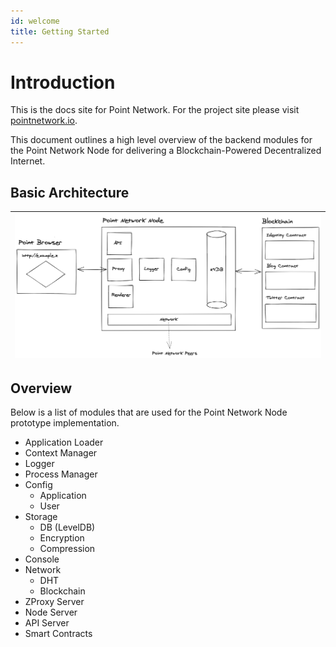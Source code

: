 ```yaml
---
id: welcome
title: Getting Started
---
```


# Introduction

This is the docs site for Point Network. For the project site please visit [pointnetwork.io](http://pointnetwork.io).

This document outlines a high level overview of the backend modules for the Point Network Node for delivering a Blockchain-Powered Decentralized Internet.

## Basic Architecture

| ![alt-text](assets/point-network.png) |
| ------ |

## Overview

Below is a list of modules that are used for the Point Network Node prototype implementation.

* Application Loader
* Context Manager
* Logger
* Process Manager
* Config
  - Application
  - User
* Storage
  - DB (LevelDB)
  - Encryption
  - Compression
* Console
* Network
  - DHT
  - Blockchain
* ZProxy Server
* Node Server
* API Server
* Smart Contracts

